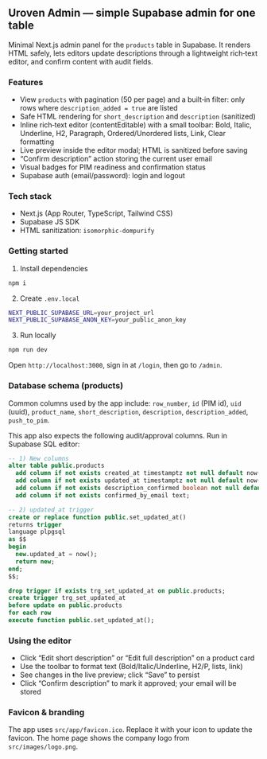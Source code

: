 ## Uroven Admin — simple Supabase admin for one table

Minimal Next.js admin panel for the `products` table in Supabase. It renders HTML safely, lets editors update descriptions through a lightweight rich‑text editor, and confirm content with audit fields.

### Features
- View `products` with pagination (50 per page) and a built‑in filter: only rows where `description_added = true` are listed
- Safe HTML rendering for `short_description` and `description` (sanitized)
- Inline rich‑text editor (contentEditable) with a small toolbar: Bold, Italic, Underline, H2, Paragraph, Ordered/Unordered lists, Link, Clear formatting
- Live preview inside the editor modal; HTML is sanitized before saving
- “Confirm description” action storing the current user email
- Visual badges for PIM readiness and confirmation status
- Supabase auth (email/password): login and logout

### Tech stack
- Next.js (App Router, TypeScript, Tailwind CSS)
- Supabase JS SDK
- HTML sanitization: `isomorphic-dompurify`

### Getting started
1) Install dependencies
```bash
npm i
```
2) Create `.env.local`
```bash
NEXT_PUBLIC_SUPABASE_URL=your_project_url
NEXT_PUBLIC_SUPABASE_ANON_KEY=your_public_anon_key
```
3) Run locally
```bash
npm run dev
```
Open `http://localhost:3000`, sign in at `/login`, then go to `/admin`.

### Database schema (products)
Common columns used by the app include: `row_number`, `id` (PIM id), `uid` (uuid), `product_name`, `short_description`, `description`, `description_added`, `push_to_pim`.

This app also expects the following audit/approval columns. Run in Supabase SQL editor:
```sql
-- 1) New columns
alter table public.products
  add column if not exists created_at timestamptz not null default now(),
  add column if not exists updated_at timestamptz not null default now(),
  add column if not exists description_confirmed boolean not null default false,
  add column if not exists confirmed_by_email text;

-- 2) updated_at trigger
create or replace function public.set_updated_at()
returns trigger
language plpgsql
as $$
begin
  new.updated_at = now();
  return new;
end;
$$;

drop trigger if exists trg_set_updated_at on public.products;
create trigger trg_set_updated_at
before update on public.products
for each row
execute function public.set_updated_at();
```

### Using the editor
- Click “Edit short description” or “Edit full description” on a product card
- Use the toolbar to format text (Bold/Italic/Underline, H2/P, lists, link)
- See changes in the live preview; click “Save” to persist
- Click “Confirm description” to mark it approved; your email will be stored

### Favicon & branding
The app uses `src/app/favicon.ico`. Replace it with your icon to update the favicon. The home page shows the company logo from `src/images/logo.png`.
